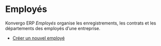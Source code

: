 # Employés

Konvergo ERP _Employés_ organise les enregistrements, les contrats et les départements
des employés d’une entreprise.

  * [Créer un nouvel employé](employees/new_employee)

